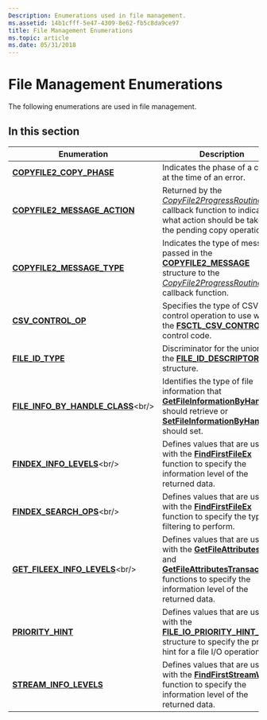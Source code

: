 ```yaml
---
Description: Enumerations used in file management.
ms.assetid: 14b1cfff-5e47-4309-8e62-fb5c8da9ce97
title: File Management Enumerations
ms.topic: article
ms.date: 05/31/2018
---
```


# File Management Enumerations

The following enumerations are used in file management.

## In this section



| Enumeration                                                                   | Description                                                                                                                                                                                                                                 |
|-------------------------------------------------------------------------------|---------------------------------------------------------------------------------------------------------------------------------------------------------------------------------------------------------------------------------------------|
| [**COPYFILE2\_COPY\_PHASE**](/windows/desktop/api/WinBase/ne-winbase-_copyfile2_copy_phase)<br/>             | Indicates the phase of a copy at the time of an error.<br/>                                                                                                                                                                           |
| [**COPYFILE2\_MESSAGE\_ACTION**](/windows/desktop/api/WinBase/ne-winbase-_copyfile2_message_action)<br/>     | Returned by the [*CopyFile2ProgressRoutine*](/windows/desktop/api/WinBase/nc-winbase-pcopyfile2_progress_routine) callback function to indicate what action should be taken for the pending copy operation.<br/>                                                             |
| [**COPYFILE2\_MESSAGE\_TYPE**](/windows/desktop/api/WinBase/ne-winbase-_copyfile2_message_type)<br/>         | Indicates the type of message passed in the [**COPYFILE2\_MESSAGE**](/windows/desktop/api/WinBase/ns-winbase-copyfile2_message) structure to the [*CopyFile2ProgressRoutine*](/windows/desktop/api/WinBase/nc-winbase-pcopyfile2_progress_routine) callback function.<br/>                                       |
| [**CSV\_CONTROL\_OP**](/windows/desktop/api/WinIoCtl/ne-winioctl-_csv_control_op)<br/>                         | Specifies the type of CSV control operation to use with the [**FSCTL\_CSV\_CONTROL**](https://msdn.microsoft.com/en-us/library/Dn280516(v=VS.85).aspx) control code.<br/>                                                                                                       |
| [**FILE\_ID\_TYPE**](/windows/desktop/api/WinBase/ne-winbase-_file_id_type)<br/>                             | Discriminator for the union in the [**FILE\_ID\_DESCRIPTOR**](/windows/desktop/api/WinBase/ns-winbase-file_id_descriptor) structure.<br/>                                                                                                                                 |
| [**FILE\_INFO\_BY\_HANDLE\_CLASS**](https://msdn.microsoft.com/en-us/library/Aa364228(v=VS.85).aspx)<br/> | Identifies the type of file information that [**GetFileInformationByHandleEx**](/windows/desktop/api/WinBase/nf-winbase-getfileinformationbyhandleex) should retrieve or [**SetFileInformationByHandle**](/windows/desktop/api/FileAPI/nf-fileapi-setfileinformationbyhandle) should set.<br/>                |
| [**FINDEX\_INFO\_LEVELS**](https://msdn.microsoft.com/en-us/library/Aa364415(v=VS.85).aspx)<br/>             | Defines values that are used with the [**FindFirstFileEx**](/windows/desktop/api/FileAPI/nf-fileapi-findfirstfileexa) function to specify the information level of the returned data.<br/>                                                                                 |
| [**FINDEX\_SEARCH\_OPS**](https://msdn.microsoft.com/en-us/library/Aa364416(v=VS.85).aspx)<br/>               | Defines values that are used with the [**FindFirstFileEx**](/windows/desktop/api/FileAPI/nf-fileapi-findfirstfileexa) function to specify the type of filtering to perform.<br/>                                                                                           |
| [**GET\_FILEEX\_INFO\_LEVELS**](https://msdn.microsoft.com/en-us/library/Bb736257(v=VS.85).aspx)<br/>        | Defines values that are used with the [**GetFileAttributesEx**](/windows/desktop/api/FileAPI/nf-fileapi-getfileattributesexa) and [**GetFileAttributesTransacted**](/windows/desktop/api/WinBase/nf-winbase-getfileattributestransacteda) functions to specify the information level of the returned data.<br/> |
| [**PRIORITY\_HINT**](/windows/desktop/api/WinBase/ne-winbase-_priority_hint)<br/>                            | Defines values that are used with the [**FILE\_IO\_PRIORITY\_HINT\_INFO**](/windows/desktop/api/WinBase/ns-winbase-_file_io_priority_hint_info) structure to specify the priority hint for a file I/O operation.<br/>                                                      |
| [**STREAM\_INFO\_LEVELS**](/windows/desktop/api/fileapi/ne-fileapi-_stream_info_levels)<br/>                 | Defines values that are used with the [**FindFirstStreamW**](/windows/desktop/api/fileapi/nf-fileapi-findfirststreamw) function to specify the information level of the returned data.<br/>                                                                               |



 

 

 




